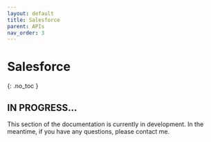 ```yaml
---
layout: default
title: Salesforce
parent: APIs
nav_order: 3
---
```


# Salesforce
{: .no_toc }

## IN PROGRESS...

This section of the documentation is currently in development. In the meantime, if you have any questions, please contact me.